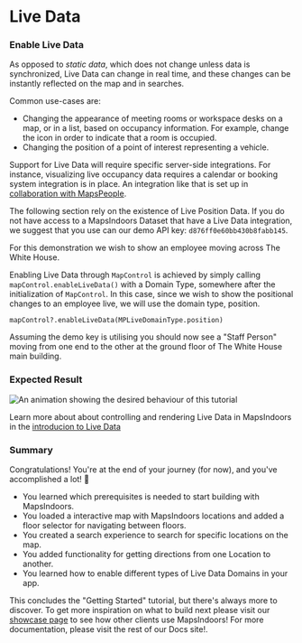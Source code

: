 # Live Data

### Enable Live Data[​](https://docs.mapsindoors.com/getting-started/ios/live-data#enable-live-data) <a href="#enable-live-data" id="enable-live-data"></a>

As opposed to _static data_, which does not change unless data is synchronized, Live Data can change in real time, and these changes can be instantly reflected on the map and in searches.

Common use-cases are:

* Changing the appearance of meeting rooms or workspace desks on a map, or in a list, based on occupancy information. For example, change the icon in order to indicate that a room is occupied.
* Changing the position of a point of interest representing a vehicle.

Support for Live Data will require specific server-side integrations. For instance, visualizing live occupancy data requires a calendar or booking system integration is in place. An integration like that is set up in [collaboration with MapsPeople](https://www.mapspeople.com/mapsindoors-integrations/).

The following section rely on the existence of Live Position Data. If you do not have access to a MapsIndoors Dataset that have a Live Data integration, we suggest that you use can our demo API key: `d876ff0e60bb430b8fabb145`.

For this demonstration we wish to show an employee moving across The White House.

Enabling Live Data through `MapControl` is achieved by simply calling `mapControl.enableLiveData()` with a Domain Type, somewhere after the initialization of `MapControl`. In this case, since we wish to show the positional changes to an employee live, we will use the domain type, position.

```
mapControl?.enableLiveData(MPLiveDomainType.position)
```

Assuming the demo key is utilising you should now see a "Staff Person" moving from one end to the other at the ground floor of The White House main building.

### Expected Result[​](https://docs.mapsindoors.com/getting-started/ios/live-data#expected-result) <a href="#expected-result" id="expected-result"></a>

![An animation showing the desired behaviour of this tutorial](https://docs.mapsindoors.com/img/getting-started/ios\_live-data.gif)

Learn more about about controlling and rendering Live Data in MapsIndoors in the [introducion to Live Data](https://docs.mapsindoors.com/live-data-intro/)

### Summary[​](https://docs.mapsindoors.com/getting-started/ios/live-data#summary) <a href="#summary" id="summary"></a>

Congratulations! You're at the end of your journey (for now), and you've accomplished a lot! 🎉

* You learned which prerequisites is needed to start building with MapsIndoors.
* You loaded a interactive map with MapsIndoors locations and added a floor selector for navigating between floors.
* You created a search experience to search for specific locations on the map.
* You added functionality for getting directions from one Location to another.
* You learned how to enable different types of Live Data Domains in your app.

This concludes the "Getting Started" tutorial, but there's always more to discover. To get more inspiration on what to build next please visit our [showcase page](https://www.mapspeople.com/showcases) to see how other clients use MapsIndoors! For more documentation, please visit the rest of our Docs site!.
